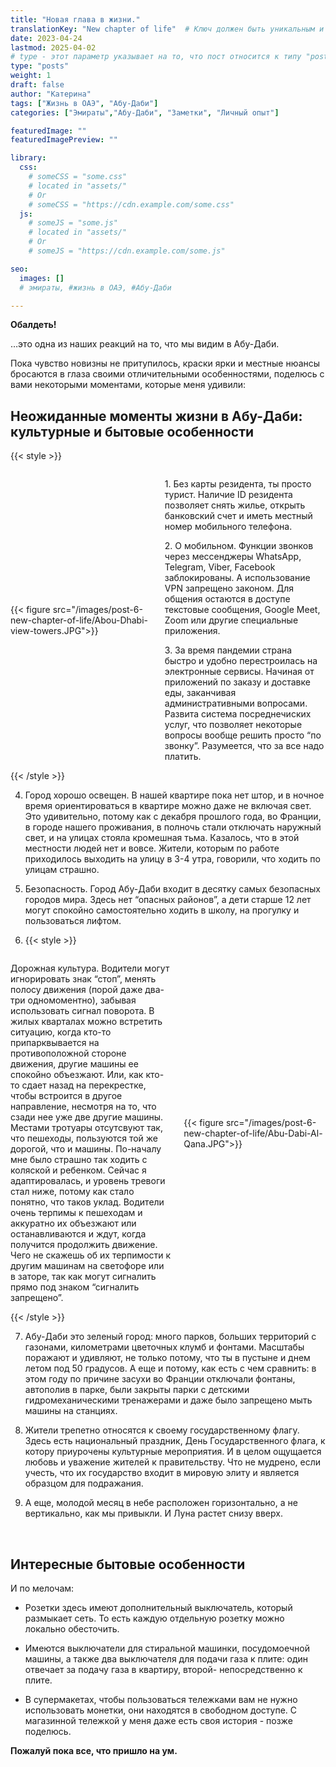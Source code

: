 ```yaml
---
title: "Новая глава в жизни."
translationKey: "New chapter of life"  # Ключ должен быть уникальным и постоянным
date: 2023-04-24
lastmod: 2025-04-02
# type - этот параметр указывает на то, что пост относится к типу "post"
type: "posts"
weight: 1
draft: false
author: "Катерина"
tags: ["Жизнь в ОАЭ", "Абу-Даби"]
categories: ["Эмираты","Абу-Даби", "Заметки", "Личный опыт"]

featuredImage: ""
featuredImagePreview: ""

library:
  css:
    # someCSS = "some.css"
    # located in "assets/"
    # Or
    # someCSS = "https://cdn.example.com/some.css"
  js:
    # someJS = "some.js"
    # located in "assets/"
    # Or
    # someJS = "https://cdn.example.com/some.js"

seo:
  images: []
  # эмираты, #жизнь в ОАЭ, #Абу-Даби

---
```


__Обалдеть!__

…это одна из наших реакций на то, что мы видим в Абу-Даби.

Пока чувство новизны не притупилось, краски ярки и местные нюансы бросаются в глаза своими отличительными особенностями, поделюсь с вами некоторыми моментами, которые меня удивили:
<!--more-->
## Неожиданные моменты жизни в Абу-Даби: культурные и бытовые особенности

{{< style >}}
 <div style="display: flex; align-items: center;">
    <div style="flex: 0 0 45%;">
        {{< figure src="/images/post-6-new-chapter-of-life/Abou-Dhabi-view-towers.JPG">}}
    </div>
       <div style="flex: 1; margin-left: 20px;"> <!-- Отступ справа от текста -->
       <p> 1. Без карты резидента, ты просто турист. Наличие ID резидента позволяет снять жилье, открыть банковский счет и иметь местный номер мобильного телефона.
       </p>
       <p> 2. О мобильном. Функции звонков через мессенджеры WhatsApp, Telegram, Viber, Facebook заблокированы. А использование VPN запрещено законом. Для общения остаются в доступе текстовые сообщения, Google Meet, Zoom или другие специальные приложения.
       </p>
       <p> 3. За время пандемии страна быстро и удобно перестроилась на электронные сервисы. Начиная от приложений по заказу и доставке еды, заканчивая административными вопросами. Развита система посреднечиских услуг, что позволяет некоторые вопросы вообще решить просто “по звонку”. Разумеется, что за все надо платить.
       </p>
    </div>
</div>
{{< /style >}}

4. Город хорошо освещен. В нашей квартире пока нет штор, и в ночное время ориентироваться в квартире можно даже не включая свет. Это удивительно, потому как с декабря прошлого года, во Франции, в городе нашего проживания, в полночь стали отключать наружный свет, и на улицах стояла кромешная тьма. Казалось, что в этой местности людей нет и вовсе. Жители, которым по работе приходилось выходить на улицу в 3-4 утра, говорили, что ходить по улицам страшно.

5. Безопасность. Город Абу-Даби входит в десятку самых безопасных городов мира. Здесь нет “опасных районов”, а дети старше 12 лет могут спокойно самостоятельно ходить в школу, на прогулку и пользоваться лифтом.

6. {{< style >}}
 <div style="display: flex; align-items: center;">
    <div style="flex: 1; margin-right: 20px;"> <!-- Отступ справа от текста -->
        <p> Дорожная культура. Водители могут игнорировать знак “стоп”, менять полосу движения (порой даже два-три одномоментно), забывая использовать сигнал поворота. В жилых кварталах можно встретить ситуацию, когда кто-то припарквывается на противоположной стороне движения, другие машины ее спокойно объезжают. Или, как кто-то сдает назад на перекрестке, чтобы встроится в другое направление, несмотря на то, что сзади нее уже две другие машины. Местами тротуары отсутсвуют так, что пешеходы, пользуются той же дорогой, что и машины. По-началу мне было страшно так ходить с коляской и ребенком. Сейчас я адаптировалась, и уровень тревоги стал ниже, потому как стало понятно, что таков уклад. Водители очень терпимы к пешеходам и аккуратно их объезжают или останавливаются и ждут, когда получится продолжить движение. Чего не скажешь об их терпимости к другим машинам на светофоре или в заторе, так как могут сигналить прямо под знаком “сигналить запрещено”.
        </p>
    </div>
    <div style="flex: 0 0 45%;">
        {{< figure src="/images/post-6-new-chapter-of-life/Abu-Dabi-Al-Qana.JPG">}}
    </div>
</div>
{{< /style >}}

7. Абу-Даби это зеленый город: много парков, больших территорий с газонами, километрами цветочных клумб и фонтами. Масштабы поражают и удивляют, не только потому, что ты в пустыне и днем летом под 50 градусов. А еще и потому, как есть с чем сравнить: в этом году по причине засухи во Франции отключали фонтаны, автополив в парке, были закрыты парки с детскими гидромеханическими тренажерами и даже было запрещено мыть машины на станциях.

8. Жители трепетно относятся к своему государственному флагу. Здесь есть национальный праздник, День Государственного флага, к котору приурочены культурные мероприятия. И в целом ощущается любовь и уважение жителей к правительству. Что не мудрено, если учесть, что их государство входит в мировую элиту и является образцом для подражания.

9. А еще, молодой месяц в небе расположен горизонтально, а не вертикально, как мы привыкли. И Луна растет снизу вверх.
<br>

## Интересные бытовые особенности

И по мелочам:

* Розетки здесь имеют дополнительный выключатель, который размыкает сеть. То есть каждую отдельную розетку можно локально обесточить.

* Имеются выключатели для стиральной машинки, посудомоечной машины, а также два выключателя для подачи газа к плите: один отвечает за подачу газа в квартиру, второй- непосредственно к плите.

* В супермакетах, чтобы пользоваться тележками вам не нужно использовать монетки, они находятся в свободном доступе. С магазинной тележкой у меня даже есть своя история - позже поделюсь.

<b>Пожалуй пока все, что пришло на ум.</b>